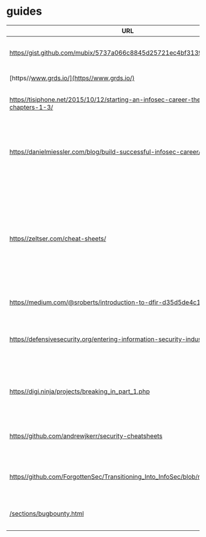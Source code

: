 # guides

| URL | Title | Description |
| --- | --- | --- |
| [https//gist.github.com/mubix/5737a066c8845d25721ec4bf3139fd31](https//gist.github.com/mubix/5737a066c8845d25721ec4bf3139fd31) | infosec_newbie.md | Collection of other infosec getting started guides. |
| [https//www.grds.io/](https//www.grds.io/) | Example Guide | A guide about things. |
| [https//tisiphone.net/2015/10/12/starting-an-infosec-career-the-megamix-chapters-1-3/](https//tisiphone.net/2015/10/12/starting-an-infosec-career-the-megamix-chapters-1-3/) | Starting an InfoSec Career | Comprehensive blog about starting an Infosec career. |
| [https//danielmiessler.com/blog/build-successful-infosec-career/](https//danielmiessler.com/blog/build-successful-infosec-career/) | How to Build a Cybersecurity Career | A prescriptive guide to building a successful career in the field of information security |
| [https//zeltser.com/cheat-sheets/](https//zeltser.com/cheat-sheets/) | IT and Information Security Cheat Sheets | These information security cheat sheets, checklists and templates are designed to assist IT professionals in difficult situations, even if they find themselves unprepared. |
| [https//medium.com/@sroberts/introduction-to-dfir-d35d5de4c180](https//medium.com/@sroberts/introduction-to-dfir-d35d5de4c180) | Introduction to DFIR | Introduction to DFIR |
| [https//defensivesecurity.org/entering-information-security-industry/](https//defensivesecurity.org/entering-information-security-industry/) | Entering the Infosec Biz | This page contains resources and information for people looking to enter the IT security field. |
| [https//digi.ninja/projects/breaking_in_part_1.php](https//digi.ninja/projects/breaking_in_part_1.php) | Breaking in to Security | Multi-part blog post on breaking into the information security industry |
| [https//github.com/andrewjkerr/security-cheatsheets](https//github.com/andrewjkerr/security-cheatsheets) | Security Cheatsheets | A collection of cheatsheets for various infosec tools and topics. |
| [https//github.com/ForgottenSec/Transitioning_Into_InfoSec/blob/master/index.md](https//github.com/ForgottenSec/Transitioning_Into_InfoSec/blob/master/index.md) | Transitioning into Infosec | Collection of Infosec learning and getting started resources. |
| [/sections/bugbounty.html](/sections/bugbounty.html) | Bug Bounty Guide Collection | A collection of guides/docs for bug bounty hunting. |

